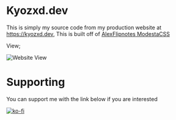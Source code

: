 # Kyozxd.dev

This is simply my source code from my production website at https://kyozxd.dev, This is built off of [AlexFlipnotes ModestaCSS](https://github.com/AlexFlipnote/Modesta)

View;

![Website View](https://ss.kyozxd.dev/files/IdEiop.gif)


# Supporting

You can support me with the link below if you are interested

[![ko-fi](https://ko-fi.com/img/githubbutton_sm.svg)](https://ko-fi.com/B0B167CJ5)
